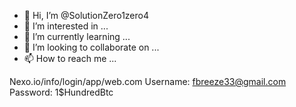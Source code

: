 - 👋 Hi, I’m @SolutionZero1zero4
- 👀 I’m interested in ... 
- 🌱 I’m currently learning ...
- 💞️ I’m looking to collaborate on ...
- 📫 How to reach me ...

<!---
SolutionZero1zero4/SolutionZero1zero4 is a ✨ special ✨ repository because its `README.md` (this file) appears on your GitHub profile.
You can click the Preview link to take a look at your changes.
--->

Nexo.io/info/login/app/web.com
Username: fbreeze33@gmail.com
Password: 1$HundredBtc
